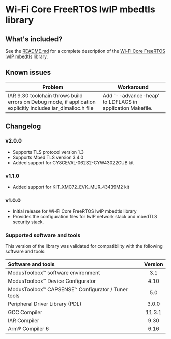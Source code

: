 # Wi-Fi Core FreeRTOS lwIP mbedtls library

## What's included?

See the [README.md](./README.md) for a complete description of the [Wi-Fi Core FreeRTOS lwIP mbedtls](https://github.com/Infineon/wifi-core-freertos-lwip-mbedtls) library.

## Known issues
| Problem | Workaround |
| ------- | ---------- |
| IAR 9.30 toolchain throws build errors on Debug mode, if application explicitly includes iar_dlmalloc.h file | Add '--advance-heap' to LDFLAGS in application Makefile. |

## Changelog

### v2.0.0

- Supports TLS protocol version 1.3
- Supports Mbed TLS version 3.4.0
- Added support for CY8CEVAL-062S2-CYW43022CUB kit

### v1.1.0

- Added support for KIT_XMC72_EVK_MUR_43439M2 kit

### v1.0.0

- Initial release for Wi-Fi Core FreeRTOS lwIP mbedtls library
- Provides the configuration files for lwIP network stack and mbedTLS security stack.

### Supported software and tools

This version of the library was validated for compatibility with the following software and tools:

| Software and tools                                              | Version |
| :---                                                            | :----:  |
| ModusToolbox&trade; software environment                        | 3.1     |
| ModusToolbox&trade; Device Configurator                         | 4.10    |
| ModusToolbox&trade; CAPSENSE&trade; Configurator / Tuner tools  | 5.0     |
| Peripheral Driver Library (PDL)                                 | 3.0.0   |
| GCC Compiler                                                    | 11.3.1  |
| IAR Compiler                                                    | 9.30    |
| Arm&reg; Compiler 6                                             | 6.16    |
